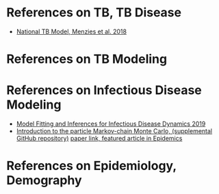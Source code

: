 # References on TB, TB Disease
- [National TB Model, Menzies et al. 2018](https://academic.oup.com/aje/article/187/9/2011/4995883/)

# References on TB Modeling

# References on Infectious Disease Modeling

- [Model Fitting and Inferences for Infectious Disease Dynamics 2019](http://sbfnk.github.io/mfiidd/index.html)
- [Introduction to the particle Markov-chain Monte Carlo, (supplemental GitHub repository)](https://github.com/akira-endo/Intro-PMCMC) [paper link, featured article in Epidemics](https://www.clinicalkey.com/#!/content/playContent/1-s2.0-S1755436519300301)

# References on Epidemiology, Demography
